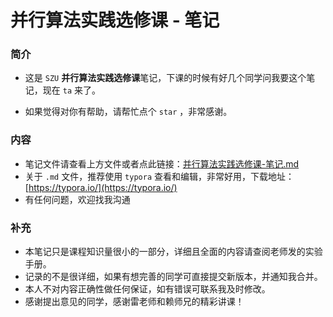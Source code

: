 #  并行算法实践选修课 - 笔记

### 简介

- 这是 `SZU` **并行算法实践选修课**笔记，下课的时候有好几个同学问我要这个笔记，现在 `ta` 来了。

- 如果觉得对你有帮助，请帮忙点个 `star` ，非常感谢。

### 内容
- 笔记文件请查看上方文件或者点此链接：[并行算法实践选修课-笔记.md](https://github.com/Philox12358/parallel-programming-experiment/blob/main/%E5%B9%B6%E8%A1%8C%E7%AE%97%E6%B3%95%E5%AE%9E%E8%B7%B5%E9%80%89%E4%BF%AE%E8%AF%BE-%E7%AC%94%E8%AE%B0.md)
 - 关于 `.md` 文件，推荐使用 `typora` 查看和编辑，非常好用，下载地址：[https://typora.io/](https://typora.io/)
 - 有任何问题，欢迎找我沟通
### 补充

- 本笔记只是课程知识量很小的一部分，详细且全面的内容请查阅老师发的实验手册。
- 记录的不是很详细，如果有想完善的同学可直接提交新版本，并通知我合并。
- 本人不对内容正确性做任何保证，如有错误可联系我及时修改。
- 感谢提出意见的同学，感谢雷老师和赖师兄的精彩讲课！

